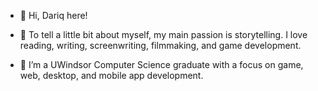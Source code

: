 - 👋 Hi, Dariq here!

- 👀 To tell a little bit about myself, my main passion is storytelling. I love reading, writing, screenwriting, filmmaking, and game development.

- 🌱 I’m a UWindsor Computer Science graduate with a focus on game, web, desktop, and mobile app development.

<!---
DecodedSpark/DecodedSpark is a ✨ special ✨ repository because its `README.md` (this file) appears on your GitHub profile.
You can click the Preview link to take a look at your changes.
--->
